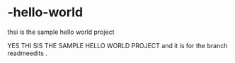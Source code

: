 # -hello-world
thsi is the sample hello world project

YES THI SIS THE SAMPLE HELLO WORLD PROJECT and it is for the branch readmeedits .


